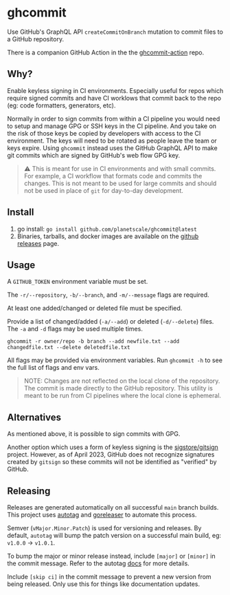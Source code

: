 # ghcommit

Use GitHub's GraphQL API `createCommitOnBranch` mutation to commit files to a GitHub repository.

There is a companion GitHub Action in the the [ghcommit-action](https://github.com/planetscale/ghcommit-action) repo.

## Why?

Enable keyless signing in CI environments. Especially useful for repos which require signed commits and have
CI worklows that commit back to the repo (eg: code formatters, generators, etc).

Normally in order to sign commits from within a CI pipeline you would need to setup and manage GPG or SSH keys
in the CI pipeline. And you take on the risk of those keys be copied by developers with access to the CI environment.
The keys will need to be rotated as people leave the team or keys expire. Using `ghcommit` instead uses the GitHub
GraphQL API to make git commits which are signed by GitHub's web flow GPG key.

> :warning: This is meant for use in CI environments and with small commits. For example, a CI workflow
that formats code and commits the changes. This is not meant to be used for large commits
and should not be used in place of `git` for day-to-day development.

## Install

1. go install: `go install github.com/planetscale/ghcommit@latest`
2. Binaries, tarballs, and docker images are available on the [github releases](https://github.com/planetscale/ghcommit/releases) page.

## Usage

A `GITHUB_TOKEN` environment variable must be set.

The `-r/--repository`, `-b/--branch`, and `-m/--message` flags are required.

At least one added/changed or deleted file must be specified.

Provide a list of changed/added (`-a/--add`) or deleted (`-d/--delete`) files.  The `-a` and `-d` flags may be used multiple times.

```console
ghcommit -r owner/repo -b branch --add newfile.txt --add changedfile.txt --delete deletedfile.txt
```

All flags may be provided via environment variables. Run `ghcommit -h` to see the full list of flags and env vars.

> NOTE: Changes are not reflected on the local clone of the repository. The commit is made directly to the GitHub repository.
> This utility is meant to be run from CI pipelines where the local clone is ephemeral.

## Alternatives

As mentioned above, it is possible to sign commits with GPG.

Another option which uses a form of keyless signing is the [sigstore/gitsign](https://github.com/sigstore/gitsign)
project.  However, as of April 2023, GitHub does not recognize signatures created by `gitsign` so
these commits will not be identified as "verified" by GitHub.

## Releasing

Releases are generated automatically on all successful `main` branch builds. This project uses
[autotag](https://github.com/pantheon-systems/autotag) and [goreleaser](https://goreleaser.com/) to
automate this process.

Semver (`vMajor.Minor.Patch`) is used for versioning and releases. By default, `autotag` will bump the
patch version on a successful main build, eg: `v1.0.0` -> `v1.0.1`.

To bump the major or minor release instead, include `[major]` or `[minor]` in the commit message.
Refer to the autotag [docs](https://github.com/pantheon-systems/autotag#incrementing-major-and-minor-versions)
for more details.

Include `[skip ci]` in the commit message to prevent a new version from being released. Only use this
for things like documentation updates.
